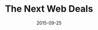 ---
layout: site
title: "The Next Web Deals"
date: 2015-09-25
categories: [lifestyle]
version: 1.3.15
major: 1
minor: 3
patch: 15
slug: tnw-deals
link: https://deals.thenextweb.com/
submitter: lpolepeddi
permalink: /sites/:slug
---